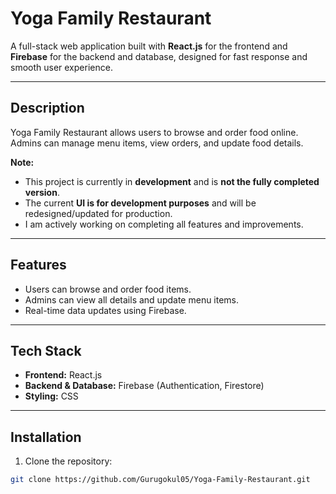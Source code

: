 # Yoga Family Restaurant

A full-stack web application built with **React.js** for the frontend and **Firebase** for the backend and database, designed for fast response and smooth user experience.

---

## Description

Yoga Family Restaurant allows users to browse and order food online. Admins can manage menu items, view orders, and update food details.  

**Note:**  
- This project is currently in **development** and is **not the fully completed version**.  
- The current **UI is for development purposes** and will be redesigned/updated for production.  
- I am actively working on completing all features and improvements.

---

## Features

- Users can browse and order food items.
- Admins can view all details and update menu items.
- Real-time data updates using Firebase.

---

## Tech Stack

- **Frontend:** React.js  
- **Backend & Database:** Firebase (Authentication, Firestore)  
- **Styling:** CSS  

---

## Installation

1. Clone the repository:  
```bash
git clone https://github.com/Gurugokul05/Yoga-Family-Restaurant.git
